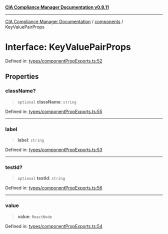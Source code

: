 [**CIA Compliance Manager Documentation v0.8.11**](../../README.md)

***

[CIA Compliance Manager Documentation](../../modules.md) / [components](../README.md) / KeyValuePairProps

# Interface: KeyValuePairProps

Defined in: [types/componentPropExports.ts:52](https://github.com/Hack23/cia-compliance-manager/blob/d6eede30e4f01622fe18187e98b207e9a06a781f/src/types/componentPropExports.ts#L52)

## Properties

### className?

> `optional` **className**: `string`

Defined in: [types/componentPropExports.ts:55](https://github.com/Hack23/cia-compliance-manager/blob/d6eede30e4f01622fe18187e98b207e9a06a781f/src/types/componentPropExports.ts#L55)

***

### label

> **label**: `string`

Defined in: [types/componentPropExports.ts:53](https://github.com/Hack23/cia-compliance-manager/blob/d6eede30e4f01622fe18187e98b207e9a06a781f/src/types/componentPropExports.ts#L53)

***

### testId?

> `optional` **testId**: `string`

Defined in: [types/componentPropExports.ts:56](https://github.com/Hack23/cia-compliance-manager/blob/d6eede30e4f01622fe18187e98b207e9a06a781f/src/types/componentPropExports.ts#L56)

***

### value

> **value**: `ReactNode`

Defined in: [types/componentPropExports.ts:54](https://github.com/Hack23/cia-compliance-manager/blob/d6eede30e4f01622fe18187e98b207e9a06a781f/src/types/componentPropExports.ts#L54)
